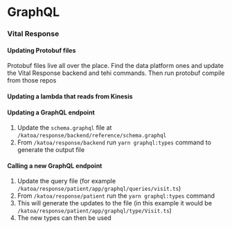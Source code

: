 # GraphQL


### Vital Response 

#### Updating Protobuf files 
Protobuf files live all over the place. Find the data platform ones and update the Vital Response backend and tehi commands. Then run protobuf compile from those repos

#### Updating a lambda that reads from Kinesis

#### Updating a GraphQL endpoint 

1. Update the `schema.graphql` file at `/katoa/response/backend/reference/schema.graphql`
2. From `/katoa/response/backend` run `yarn graphql:types` command to generate the output file

#### Calling a new GraphQL endpoint 
1. Update the query file (for example `/katoa/response/patient/app/graphql/queries/visit.ts`)
2. From `/katoa/response/patient` run the `yarn graphql:types` command 
4. This will generate the updates to the file (in this example it would be `/katoa/response/patient/app/graphql/type/Visit.ts`) 
5. The new types can then be used



